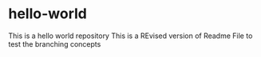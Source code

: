 # hello-world
This is a hello world repository
This is a REvised version of Readme File to test the branching concepts
